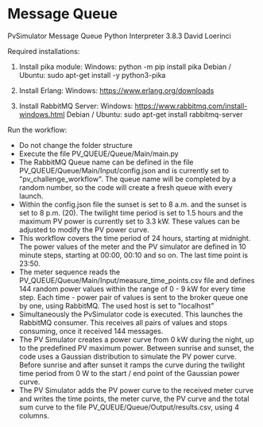 # Message Queue

PvSimulator Message Queue
Python Interpreter 3.8.3
David Loerinci

Required installations:

1. Install pika module:
   Windows: python -m pip install pika
   Debian / Ubuntu: sudo apt-get install -y python3-pika

2. Install Erlang:
   Windows: https://www.erlang.org/downloads

3. Install RabbitMQ Server:
   Windows: https://www.rabbitmq.com/install-windows.html
   Debian / Ubuntu: sudo apt-get install rabbitmq-server

Run the workflow:

- Do not change the folder structure
- Execute the file PV_QUEUE/Queue/Main/main.py
- The RabbitMQ Queue name can be defined in the file PV_QUEUE/Queue/Main/Input/config.json and is currently set to "pv_challenge_workflow". The queue name will be completed by a random number, so the code will create a fresh queue with every launch.
- Within the config.json file the sunset is set to 8 a.m. and the sunset is set to 8 p.m. (20). The twilight time period is set to 1.5 hours and the maximum PV power is currently set to 3.3 kW. These values can be adjusted to modify the PV power curve.
- This workflow covers the time period of 24 hours, starting at midnight. The power values of the meter and the PV simulator are defined in 10 minute steps, starting at 00:00, 00:10 and so on. The last time point is 23:50.
- The meter sequence reads the PV_QUEUE/Queue/Main/Input/measure_time_points.csv file and defines 144 random power values within the range of 0 - 9 kW for every time step. Each time - power pair of values is sent to the broker queue one by one, using RabbitMQ. The used host is set to "localhost"
- Simultaneously the PvSimulator code is executed. This launches the RabbitMQ consumer. This receives all pairs of values and stops consuming, once it received 144 messages.
- The PV Simulator creates a power curve from 0 kW during the night, up to the predefined PV maximum power. Between sunrise and sunset, the code uses a Gaussian distribution to simulate the PV power curve. Before sunrise and after sunset it ramps the curve during the twilight time period from 0 W to the start / end point of the Gaussian power curve.
- The PV Simulator adds the PV power curve to the received meter curve and writes the time points, the meter curve, the PV curve and the total sum curve to the file PV_QUEUE/Queue/Output/results.csv, using 4 columns.